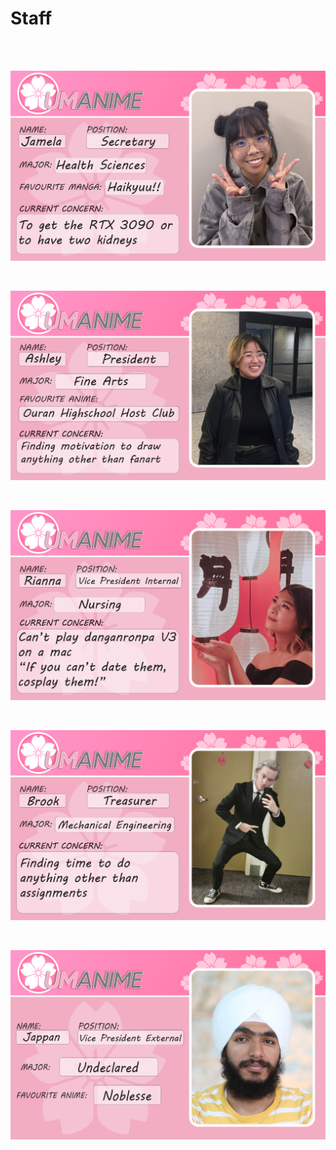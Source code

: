 # Staff  

<br> 
<br> 


<p align="center">

![Jamela](assets/Staff_Promo-01.png)

<br>

![Ashley](assets/Staff_Promo-02.png)

<br>

![Rianna](assets/Staff_Promo-03.png)

<br>

![Brook](assets/Staff_Promo-04.png)

<br>

![Jappan](assets/Staff_Promo-05.png)

</p>